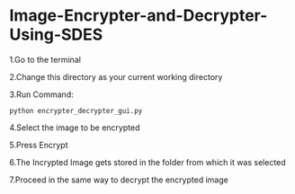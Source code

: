 # Image-Encrypter-and-Decrypter-Using-SDES

1.Go to the terminal


2.Change this directory as your current working directory


3.Run Command:
  
    python encrypter_decrypter_gui.py


4.Select the image to be encrypted


5.Press Encrypt


6.The Incrypted Image gets stored in the folder from which it was selected


7.Proceed in the same way to decrypt the encrypted image
